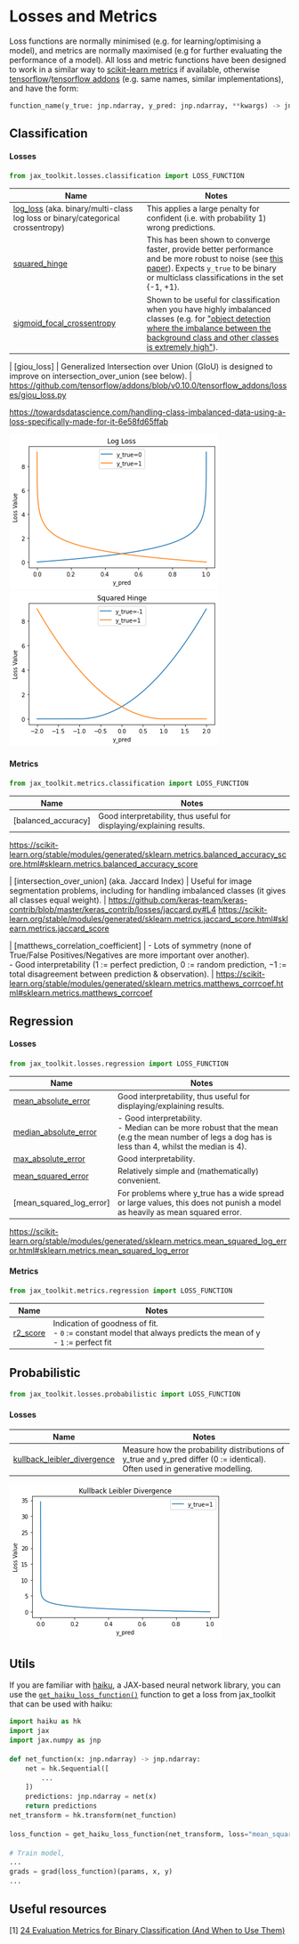 # Losses and Metrics

Loss functions are normally minimised (e.g. for learning/optimising a model), and metrics are normally maximised (e.g for further evaluating the performance of a model). All loss and metric functions have been designed to work in a similar way to [scikit-learn metrics](https://scikit-learn.org/stable/modules/classes.html#module-sklearn.metrics) if available, otherwise [tensorflow](https://www.tensorflow.org/api_docs/python/tf)/[tensorflow addons](https://www.tensorflow.org/addons/api_docs/python/tfa/) (e.g. same names, similar implementations), and have the form:

```python
function_name(y_true: jnp.ndarray, y_pred: jnp.ndarray, **kwargs) -> jnp.ndarray
``` 

## Classification
#### Losses
```python
from jax_toolkit.losses.classification import LOSS_FUNCTION
```

| Name | Notes |
|---|---|
| [log_loss]() (aka. binary/multi-class log loss or binary/categorical crossentropy) | This applies a large penalty for confident (i.e. with probability 1) wrong predictions. |
| [squared_hinge]() | This has been shown to converge faster, provide better performance and be more robust to noise (see [this paper](https://arxiv.org/abs/1702.05659)). Expects `y_true` to be binary or multiclass classifications in the set {-1, +1}. |
| [sigmoid_focal_crossentropy]() | Shown to be useful for classification when you have highly imbalanced classes (e.g. for ["object detection where the imbalance between the background class and other classes is extremely high"](https://www.tensorflow.org/addons/api_docs/python/tfa/losses/SigmoidFocalCrossEntropy)). |


| [giou_loss] | Generalized Intersection over Union (GIoU) is designed to improve on intersection_over_union (see below). |
https://github.com/tensorflow/addons/blob/v0.10.0/tensorflow_addons/losses/giou_loss.py


https://towardsdatascience.com/handling-class-imbalanced-data-using-a-loss-specifically-made-for-it-6e58fd65ffab

![log loss plot](img/log_loss.png)
![squared hinge plot](img/squared_hinge.png)


#### Metrics
```python
from jax_toolkit.metrics.classification import LOSS_FUNCTION
```

| Name | Notes |
|---|---|
| [balanced_accuracy] | Good interpretability, thus useful for displaying/explaining results.  |
https://scikit-learn.org/stable/modules/generated/sklearn.metrics.balanced_accuracy_score.html#sklearn.metrics.balanced_accuracy_score

| [intersection_over_union] (aka. Jaccard Index) | Useful for image segmentation problems, including for handling imbalanced classes (it gives all classes equal weight). |
https://github.com/keras-team/keras-contrib/blob/master/keras_contrib/losses/jaccard.py#L4
https://scikit-learn.org/stable/modules/generated/sklearn.metrics.jaccard_score.html#sklearn.metrics.jaccard_score

| [matthews_correlation_coefficient] | - Lots of symmetry (none of True/False Positives/Negatives are more important over another).<br/>- Good interpretability (1 := perfect prediction, 0 := random prediction, −1 := total disagreement between prediction & observation). |
https://scikit-learn.org/stable/modules/generated/sklearn.metrics.matthews_corrcoef.html#sklearn.metrics.matthews_corrcoef


## Regression
#### Losses
```python
from jax_toolkit.losses.regression import LOSS_FUNCTION
```

| Name | Notes |
|---|---|
| [mean_absolute_error]() | Good interpretability, thus useful for displaying/explaining results. |
| [median_absolute_error]() | - Good interpretability.<br/>- Median can be more robust that the mean (e.g the mean number of legs a dog has is less than 4, whilst the median is 4). |
| [max_absolute_error]() | Good interpretability. |
| [mean_squared_error]() | Relatively simple and (mathematically) convenient. |
| [mean_squared_log_error] | For problems where y_true has a wide spread or large values, this does not punish a model as heavily as mean squared error. |
https://scikit-learn.org/stable/modules/generated/sklearn.metrics.mean_squared_log_error.html#sklearn.metrics.mean_squared_log_error

#### Metrics
```python
from jax_toolkit.metrics.regression import LOSS_FUNCTION
```

| Name | Notes |
|---|---|
| [r2_score](https://github.com/asmith26/jax_toolkit/blob/master/jax_toolkit/metrics/regression.py#L6) | Indication of goodness of fit.<br/>- `0` := constant model that always predicts the mean of y<br/>- `1` := perfect fit |


## Probabilistic
```python
from jax_toolkit.losses.probabilistic import LOSS_FUNCTION
```

#### Losses
| Name | Notes |
|---|---|
| [kullback_leibler_divergence]() | Measure how the probability distributions of y_true and y_pred differ (0 := identical). Often used in generative modelling. |

![kuber leibler divergence plot](img/kuber_leibler_divergence.png)

## Utils
If you are familiar with [haiku](https://github.com/deepmind/dm-haiku), a JAX-based neural network library, you can use the [`get_haiku_loss_function()`](https://github.com/asmith26/jax_toolkit/blob/master/jax_toolkit/losses/utils.py#L35) function to get a loss from jax_toolkit that can be used with haiku:

```python
import haiku as hk
import jax
import jax.numpy as jnp

def net_function(x: jnp.ndarray) -> jnp.ndarray:
    net = hk.Sequential([
        ...
    ])
    predictions: jnp.ndarray = net(x)
    return predictions
net_transform = hk.transform(net_function)

loss_function = get_haiku_loss_function(net_transform, loss="mean_squared_error")

# Train model,
...
grads = grad(loss_function)(params, x, y)
...
``` 


## Useful resources
[1] [24 Evaluation Metrics for Binary Classification (And When to Use Them)](https://neptune.ai/blog/evaluation-metrics-binary-classification)
